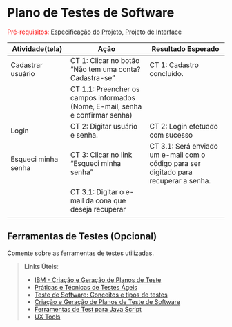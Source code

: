 # Plano de Testes de Software

<span style="color:red">Pré-requisitos: <a href="2-Especificação do Projeto.md"> Especificação do Projeto</a></span>, <a href="3-Projeto de Interface.md"> Projeto de Interface</a>

|**Atividade(tela)**|**Ação**|**Resultado Esperado**|
|-------------------|--------|----------------------|
|Cadastrar usuário|CT 1: Clicar no botão “Não tem uma conta? Cadastra-se”|CT 1: Cadastro concluído.|
||CT 1.1: Preencher os campos informados (Nome, E-mail, senha e confirmar senha)|
|Login|CT 2: Digitar usuário e senha.|CT 2: Login efetuado com sucesso|
|Esqueci minha senha|CT 3: Clicar no link “Esqueci minha senha”|CT 3.1: Será enviado um e-mail com o código para ser digitado para recuperar a senha.|
||CT 3.1: Digitar o e-mail da cona que deseja recuperar||
||||

## Ferramentas de Testes (Opcional)

Comente sobre as ferramentas de testes utilizadas.
 
> **Links Úteis**:
> - [IBM - Criação e Geração de Planos de Teste](https://www.ibm.com/developerworks/br/local/rational/criacao_geracao_planos_testes_software/index.html)
> - [Práticas e Técnicas de Testes Ágeis](http://assiste.serpro.gov.br/serproagil/Apresenta/slides.pdf)
> -  [Teste de Software: Conceitos e tipos de testes](https://blog.onedaytesting.com.br/teste-de-software/)
> - [Criação e Geração de Planos de Teste de Software](https://www.ibm.com/developerworks/br/local/rational/criacao_geracao_planos_testes_software/index.html)
> - [Ferramentas de Test para Java Script](https://geekflare.com/javascript-unit-testing/)
> - [UX Tools](https://uxdesign.cc/ux-user-research-and-user-testing-tools-2d339d379dc7)
